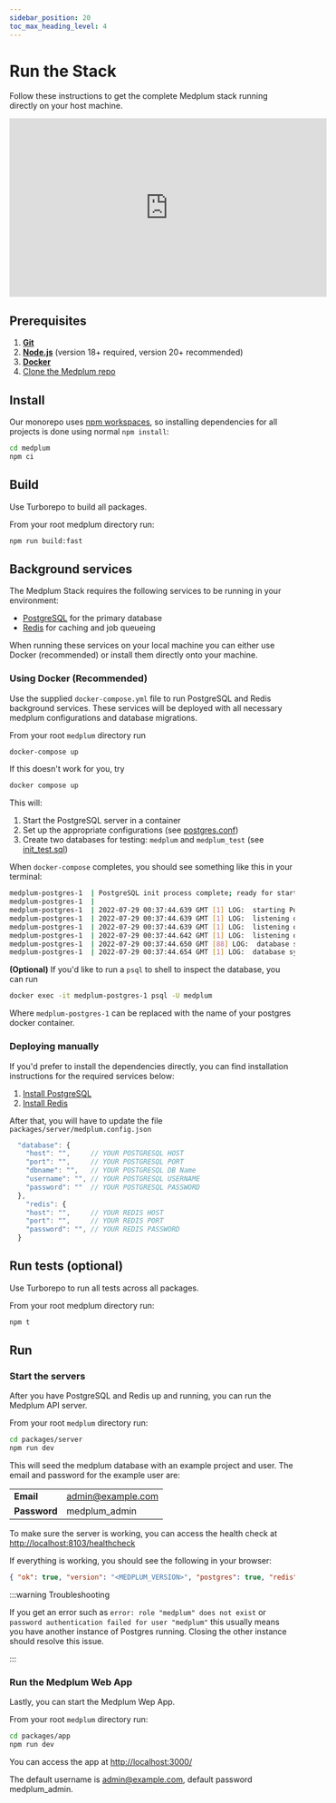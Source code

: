 ```yaml
---
sidebar_position: 20
toc_max_heading_level: 4
---
```


# Run the Stack

Follow these instructions to get the complete Medplum stack running directly on your host machine.

<iframe width="560" height="315" src="https://www.youtube.com/embed/nf6OElRWOJ4" title="YouTube video player" frameborder="0" allow="accelerometer; autoplay; clipboard-write; encrypted-media; gyroscope; picture-in-picture" allowfullscreen></iframe>

## Prerequisites

1. **[Git](https://git-scm.com/)**
2. **[Node.js](https://docs.npmjs.com/downloading-and-installing-node-js-and-npm)** (version 18+ required, version 20+ recommended)
3. **[Docker](https://docs.docker.com/engine/install/)**
4. [Clone the Medplum repo](./local-dev-setup#clone-the-repo)

## Install

Our monorepo uses [npm workspaces](https://docs.npmjs.com/cli/v7/using-npm/workspaces), so installing dependencies for all projects is done using normal `npm install`:

```sh
cd medplum
npm ci
```

## Build

Use Turborepo to build all packages.

From your root medplum directory run:

```sh
npm run build:fast
```

## Background services

The Medplum Stack requires the following services to be running in your environment:

- [PostgreSQL](https://www.postgresql.org/) for the primary database
- [Redis](https://redis.com/) for caching and job queueing

When running these services on your local machine you can either use Docker (recommended) or install them directly onto your machine.

### Using Docker (Recommended)

Use the supplied `docker-compose.yml` file to run PostgreSQL and Redis background services. These services will be deployed with all necessary medplum configurations and database migrations.

From your root `medplum` directory run

```sh
docker-compose up
```

If this doesn't work for you, try 

```sh
docker compose up
```

This will:

1. Start the PostgreSQL server in a container
2. Set up the appropriate configurations (see [postgres.conf](https://github.com/medplum/medplum/blob/main/postgres/postgres.conf))
3. Create two databases for testing: `medplum` and `medplum_test` (see [init_test.sql](https://github.com/medplum/medplum/blob/main/postgres/init_test.sql))

When `docker-compose` completes, you should see something like this in your terminal:

```bash
medplum-postgres-1  | PostgreSQL init process complete; ready for start up.
medplum-postgres-1  |
medplum-postgres-1  | 2022-07-29 00:37:44.639 GMT [1] LOG:  starting PostgreSQL 12.10 (Debian 12.10-1.pgdg110+1) on aarch64-unknown-linux-gnu, compiled by gcc (Debian 10.2.1-6) 10.2.1 20210110, 64-bit
medplum-postgres-1  | 2022-07-29 00:37:44.639 GMT [1] LOG:  listening on IPv4 address "0.0.0.0", port 5432
medplum-postgres-1  | 2022-07-29 00:37:44.639 GMT [1] LOG:  listening on IPv6 address "::", port 5432
medplum-postgres-1  | 2022-07-29 00:37:44.642 GMT [1] LOG:  listening on Unix socket "/var/run/postgresql/.s.PGSQL.5432"
medplum-postgres-1  | 2022-07-29 00:37:44.650 GMT [88] LOG:  database system was shut down at 2022-07-29 00:37:44 GMT
medplum-postgres-1  | 2022-07-29 00:37:44.654 GMT [1] LOG:  database system is ready to accept connections
```

**(Optional)** If you'd like to run a `psql` to shell to inspect the database, you can run

```sh
docker exec -it medplum-postgres-1 psql -U medplum
```

Where `medplum-postgres-1` can be replaced with the name of your postgres docker container.

### Deploying manually

If you'd prefer to install the dependencies directly, you can find installation instructions for the required services below:

1. [Install PostgreSQL](https://www.postgresql.org/download/)
2. [Install Redis](https://redis.io/download)

After that, you will have to update the file `packages/server/medplum.config.json`

```js
  "database": {
    "host": "",     // YOUR POSTGRESQL HOST
    "port": "",     // YOUR POSTGRESQL PORT
    "dbname": "",   // YOUR POSTGRESQL DB Name
    "username": "", // YOUR POSTGRESQL USERNAME
    "password": ""  // YOUR POSTGRESQL PASSWORD
  },
    "redis": {
    "host": "",     // YOUR REDIS HOST
    "port": "",     // YOUR REDIS PORT
    "password": "", // YOUR REDIS PASSWORD
  }
```

## Run tests (optional)

Use Turborepo to run all tests across all packages.

From your root medplum directory run:

```sh
npm t
```

## Run

### Start the servers

After you have PostgreSQL and Redis up and running, you can run the Medplum API server.

From your root `medplum` directory run:

```sh
cd packages/server
npm run dev
```

This will seed the medplum database with an example project and user.
The email and password for the example user are:

|              |                   |
| ------------ | ----------------- |
| **Email**    | admin@example.com |
| **Password** | medplum_admin     |

To make sure the server is working, you can access the health check at [http://localhost:8103/healthcheck](http://localhost:8103/healthcheck)

If everything is working, you should see the following in your browser:

```json
{ "ok": true, "version": "<MEDPLUM_VERSION>", "postgres": true, "redis": true }
```

:::warning Troubleshooting

If you get an error such as `error: role "medplum" does not exist` or `password authentication failed for user "medplum"` this usually means you have another instance of Postgres running. Closing the other instance should resolve this issue.

:::

### Run the Medplum Web App

Lastly, you can start the Medplum Wep App.

From your root `medplum` directory run:

```sh
cd packages/app
npm run dev
```

You can access the app at [http://localhost:3000/](http://localhost:3000/)

The default username is admin@example.com, default password medplum_admin.

